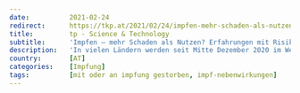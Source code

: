 ```yaml
---
date:          2021-02-24
redirect:      https://tkp.at/2021/02/24/impfen-mehr-schaden-als-nutzen-erfahrungen-mit-risiken-und-nebenwirkung/
title:         tp - Science & Technology
subtitle:      'Impfen – mehr Schaden als Nutzen? Erfahrungen mit Risiken und Nebenwirkungen'
description:   'In vielen Ländern werden seit Mitte Dezember 2020 im Wesentlichen drei Gentechnik Impfstoffe mehr oder weniger massenhaft verimpft: die mRNA Impfstoffe von Pfizer/BioNTech und Moderna, sowie der Vektorimpfstoff von Astrazeneca/Oxford. Seither sind soziale Medien voll mit Berichten über steigende Todesfälle, schwere Nebenwirkungen und Infektionen nach der Impfung. Sogar Mainstream Medien berichten darüber. Da die negativen …'
country:       [AT]
categories:    [Impfung]
tags:          [mit oder an impfung gestorben, impf-nebenwirkungen]
---
```

